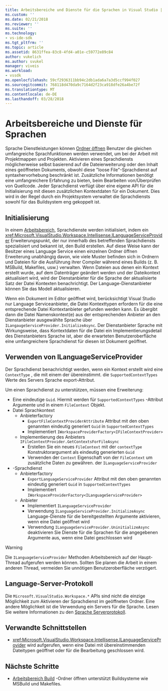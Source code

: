 ```yaml
---
title: Arbeitsbereiche und Dienste für die Sprachen in Visual Studio | Microsoft Docs
ms.custom: ''
ms.date: 02/21/2018
ms.reviewer: ''
ms.suite: ''
ms.technology:
- vs-ide-sdk
ms.tgt_pltfrm: ''
ms.topic: article
ms.assetid: 8631ffea-83c8-4fd4-a01e-c59772e89c84
author: vukelich
ms.author: svukel
manager: viveis
ms.workload:
- vssdk
ms.openlocfilehash: 59cf2936311bb94c2db1ada6a7a3d5ccf994f027
ms.sourcegitcommit: 768118d470da9c7164d2f23ca918dfe26a4be72f
ms.translationtype: MT
ms.contentlocale: de-DE
ms.lasthandoff: 03/28/2018
---
```

# <a name="workspaces-and-language-services"></a>Arbeitsbereiche und Dienste für Sprachen

Sprache Dienstleistungen können [Ordner öffnen](../ide/develop-code-in-visual-studio-without-projects-or-solutions.md) Benutzer die gleichen umfangreiche Sprachfunktionen werden verwendet, um bei der Arbeit mit Projektmappen und Projekten. Aktivieren eines Sprachdiensts möglicherweise selbst basierend auf die Dateierweiterung oder den Inhalt eines geöffneten Dokuments, obwohl diese "loose File"-Sprachdienst auf syntaxhervorhebung beschränkt ist. Zusätzliche Informationen benötigt eine umfangreichere Erfahrung zu bieten, beim Bearbeiten von/Überprüfen von Quellcode. Jeder Sprachdienst verfügt über eine eigene API für die Initialisierung mit diesen zusätzlichen Kontextdaten für ein Dokument. Dies wird in der Regel durch ein Projektsystem verwaltet die Sprachdiensts sowohl für das Buildsystem eng gekoppelt ist.

## <a name="initialization"></a>Initialisierung

In einem [Arbeitsbereich](workspaces.md), Sprachdienste werden initialisiert, indem ein <xref:Microsoft.VisualStudio.Workspace.Intellisense.ILanguageServiceProvider> Erweiterungspunkt, der nur innerhalb des betreffenden Sprachdiensts spezialisiert und bekannt ist, den Build erstellen. Auf diese Weise kann der Besitzer eines Language Service einen einzelnen Ordner öffnen Erweiterung unabhängig davon, wie viele Muster befinden sich in Ordnern und Dateien für die Ausführung ihrer Compiler während eines Builds (z. B. MSBuild, Makefiles, usw.) verwalten. Wenn Dateien aus denen ein Kontext erstellt wurde, auf dem Datenträger geändert werden und der Dateikontext aktualisiert wird, wird der Dienstanbieter für die Sprache der aktualisierte Satz der Datei Kontexten benachrichtigt. Der Language-Dienstanbieter können Sie das Modell aktualisieren.

Wenn ein Dokument im Editor geöffnet wird, berücksichtigt Visual Studio nur Language Serviceanbieter, die Datei Kontexttypen erfordern für die eine entsprechende Datei Kontextanbieter gefunden werden kann. Es übergibt dann die Datei Namenskontext(e) aus der entsprechenden Anbieter an den Dienstanbieter ausgewählte Sprache über `ILangaugeServiceProvider.InitializeAsync`. Der Dienstanbieter Sprache mit Wirkungsweise, dass Kontextdaten für die Datei ein Implementierungsdetail des Dienstanbieters Sprache ist, aber die erwarteten Benutzeroberfläche eine umfangreichere Sprachdienst für diesen ist Dokument geöffnet.

## <a name="using-ilanguageserviceprovider"></a>Verwenden von ILanguageServiceProvider

Der Sprachdienst benachrichtigt werden, wenn ein Kontext erstellt wird eine `ContextType` , die mit einem der übereinstimmt. die `SupportedContextTypes` Werte des Servers Sprache export-Attribut.

Um einen Sprachdienst zu unterstützen, müssen eine Erweiterung:

- Eine eindeutige `Guid`. Hiermit werden für `SupportedContextTypes` -Attribut Argumente und in einem `FileContext` Objekt.
- Datei Sprachkontext
  - Anbieterfactory
    - `ExportFileContextProviderAttribute` Attribut mit den oben genannten eindeutig generiert `Guid` in `SupportedContextTypes`
    - Implementiert `IWorkspaceProviderFactory<IFileContextProvider>`
  - Implementierung des Anbieters `IFileContextProvider.GetContextsForFileAsync`
    - Erstellen Sie ein neues `FileContext` mit der `contextType` Konstruktorargument als eindeutig generierten `Guid`
    - Verwenden der `Context` Eigenschaft von der `FileContext` um zusätzliche Daten zu gewähren. der `ILanguageServiceProvider`
- -Sprachdienst
  - Anbieterfactory
    - `ExportLanguageServiceProvider` Attribut mit den oben genannten eindeutig generiert `Guid` in `SupportedContextTypes`
    - Implementiert `IWorkspaceProviderFactory<ILanguageServiceProvider>`
  - Anbieter
    - Implementiert `ILanguageServiceProvider`
    - Verwendung `ILanguageServiceProvider.InitializeAsync` Language-Dienste für die bereitgestellten Argumente aktivieren, wenn eine Datei geöffnet wird
    - Verwendung `ILanguageServiceProvider.UninitializeAsync` deaktivieren Sie Dienste für die Sprachen für die angegebenen Argumente aus, wenn eine Datei geschlossen wird

>[!WARNING]
>Die `ILanguageServiceProvider` Methoden Arbeitsbereich auf der Haupt-Thread aufgerufen werden können. Sollten Sie planen die Arbeit in einem anderen Thread, vermeiden Sie unnötigen Benutzeroberfläche verzögert.

## <a name="language-server-protocol"></a>Language-Server-Protokoll

Die `Microsoft.VisualStudio.Workspace.*` APIs sind nicht die einzige Möglichkeit zum Aktivieren der Sprachdienst im geöffneten Ordner. Eine andere Möglichkeit ist die Verwendung ein Servers für die Sprache. Lesen Sie weitere Informationen zu den [Sprache Serverprotokoll](language-server-protocol.md).

## <a name="related-interfaces"></a>Verwandte Schnittstellen

- <xref:Microsoft.VisualStudio.Workspace.Intellisense.ILanguageServiceProvider> wird aufgerufen, wenn eine Datei mit übereinstimmenden Dateitypen geöffnet oder für die Bearbeitung geschlossen wird.

## <a name="next-steps"></a>Nächste Schritte

* [Arbeitsbereich Build](workspace-build.md) -Ordner öffnen unterstützt Buildsysteme wie MSBuild und Makefiles. 